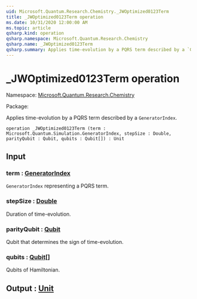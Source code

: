 ```yaml
---
uid: Microsoft.Quantum.Research.Chemistry._JWOptimized0123Term
title: _JWOptimized0123Term operation
ms.date: 10/31/2020 12:00:00 AM
ms.topic: article
qsharp.kind: operation
qsharp.namespace: Microsoft.Quantum.Research.Chemistry
qsharp.name: _JWOptimized0123Term
qsharp.summary: Applies time-evolution by a PQRS term described by a `GeneratorIndex`.
---
```


# _JWOptimized0123Term operation

Namespace: [Microsoft.Quantum.Research.Chemistry](xref:Microsoft.Quantum.Research.Chemistry)

Package: [](https://nuget.org/packages/)


Applies time-evolution by a PQRS term described by a `GeneratorIndex`.

```qsharp
operation _JWOptimized0123Term (term : Microsoft.Quantum.Simulation.GeneratorIndex, stepSize : Double, parityQubit : Qubit, qubits : Qubit[]) : Unit
```


## Input

### term : [GeneratorIndex](xref:Microsoft.Quantum.Simulation.GeneratorIndex)

`GeneratorIndex` representing a PQRS term.


### stepSize : [Double](xref:microsoft.quantum.lang-ref.double)

Duration of time-evolution.


### parityQubit : [Qubit](xref:microsoft.quantum.lang-ref.qubit)

Qubit that determines the sign of time-evolution.


### qubits : [Qubit](xref:microsoft.quantum.lang-ref.qubit)[]

Qubits of Hamiltonian.



## Output : [Unit](xref:microsoft.quantum.lang-ref.unit)


